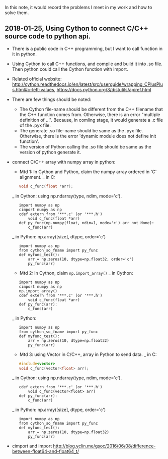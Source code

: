 In this note, it would record the problems I meet in my work and how to solve them.

## 2018-01-25, Using Cython to connect C/C++ source code to python api.
  + There is a public code in C++ programming, but I want to call function in it in python.
  + Using Cython to call C++ functions, and compile and build it into .so file. Then python could call the Cython function with import.
  + Related official website: <http://cython.readthedocs.io/en/latest/src/userguide/wrapping_CPlusPlus.html#c-left-values>, <https://docs.python.org/3/distutils/apiref.html>
  + There are few things should be noted:
    * The Cython file-name should be different from the C++ filename that the C++ function comes from. Otherwise, there is an error "multiple definition of ...". Because, in comling stage, it would generate a .c file of the .pyx file.
    * The generate .so file-name should be same as the .pyx file. Otherwise, there is the error 'dynamic module does not define init function'.
    * The version of Python calling the .so file should be same as the version of python generate it.
    
  + connect C/C++ array with numpy array in python:
    * Mtd 1: In Cython and Python, claim the numpy array ordered in 'C' alignment.
     _ in C: 
     ```c++
        void c_func(float *arr);
     ```
     _ in Cython: using np.ndarray(type, ndim, mode='c').
     ```
        import numpy as np
        cimport numpy as np
        cdef extern from '***.c' (or '***.h')
            void c_func(float *arr)
        def py_func(np.numpy(float, ndim=1, mode='c') arr not None):
            c_func(arr)
     ```    
     _ in Python: np.array([size], dtype, order='c')
     ```
        import numpy as np
        from cython_so_fname import py_func
        def myfunc_test():
            arr = np.zeros(10, dtype=np.float32, order='c')
            py_func(arr)
     ```
    * Mtd 2: In Cython, claim ```np.import_array()```
     _ in Cython:
     ```
        import numpy as np
        cimport numpy as np
        np.import_array()
        cdef extern from '***.c' (or '***.h')
            void c_func(float *arr)
        def py_func(arr):
            c_func(arr)
     ```    
     _ in Python:
     ```
        import numpy as np
        from cython_so_fname import py_func
        def myfunc_test():
            arr = np.zeros(10, dtype=np.float32)
            py_func(arr) 
     ```
     * Mtd 3: using Vector in C/C++, array in Python to send data.
     _ in C: 
     ```c++
        #include<vector>
        void c_func(vector<float> arr);
     ```
     _ in Cython: using np.ndarray(type, ndim, mode='c').
     ```
        cdef extern from '***.c' (or '***.h')
            void c_func(vector<float> arr)
        def py_func(arr):
            c_func(arr)
     ```    
     _ in Python: np.array([size], dtype, order='c')
     ```
        import numpy as np
        from cython_so_fname import py_func
        def myfunc_test():
            arr = np.zeros(10, dtype=np.float32)
            py_func(arr)
     ```
  + cimport and import <http://blog.yclin.me/gsoc/2016/06/08/difference-between-float64-and-float64_t/>
